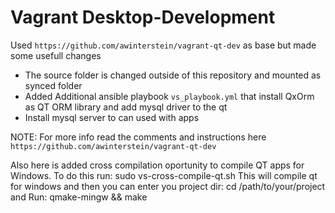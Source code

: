 Vagrant Desktop-Development
==============================
Used `https://github.com/awinterstein/vagrant-qt-dev` as base but made some usefull changes

* The source folder is changed outside of this repository and mounted as synced folder
* Added Additional ansible playbook `vs_playbook.yml` that install QxOrm as QT ORM library and add mysql driver to the qt
* Install mysql server to can used with apps

NOTE: For more info read the comments and instructions here `https://github.com/awinterstein/vagrant-qt-dev`

Also here is added cross compilation oportunity to compile QT apps for Windows. To do this run: sudo vs-cross-compile-qt.sh
This will compile qt for windows and then you can enter you project dir: cd /path/to/your/project
and Run: qmake-mingw && make

